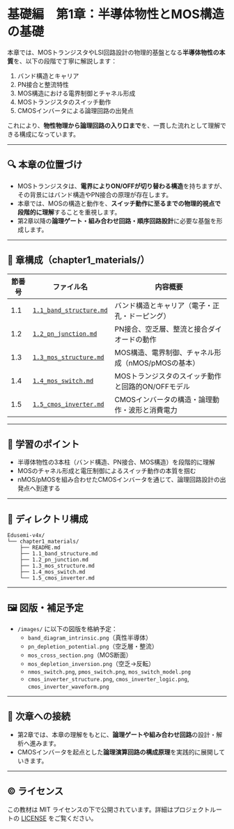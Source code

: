 # 基礎編　第1章：半導体物性とMOS構造の基礎

本章では、MOSトランジスタやLSI回路設計の物理的基盤となる**半導体物性の本質**を、以下の段階で丁寧に解説します：

1. バンド構造とキャリア
2. PN接合と整流特性
3. MOS構造における電界制御とチャネル形成
4. MOSトランジスタのスイッチ動作
5. CMOSインバータによる論理回路の出発点

これにより、**物性物理から論理回路の入り口まで**を、一貫した流れとして理解できる構成になっています。

---

## 🔍 本章の位置づけ

- MOSトランジスタは、**電界によりON/OFFが切り替わる構造**を持ちますが、その背景にはバンド構造やPN接合の原理が存在します。
- 本章では、MOSの構造と動作を、**スイッチ動作に至るまでの物理的視点で段階的に理解**することを重視します。
- 第2章以降の**論理ゲート・組み合わせ回路・順序回路設計**に必要な基盤を形成します。

---

## 📘 章構成（chapter1_materials/）

| 節番号 | ファイル名 | 内容概要 |
|--------|------------|----------|
| 1.1 | [`1.1_band_structure.md`](./1.1_band_structure.md) | バンド構造とキャリア（電子・正孔・ドーピング） |
| 1.2 | [`1.2_pn_junction.md`](./1.2_pn_junction.md) | PN接合、空乏層、整流と接合ダイオードの動作 |
| 1.3 | [`1.3_mos_structure.md`](./1.3_mos_structure.md) | MOS構造、電界制御、チャネル形成（nMOS/pMOSの基本） |
| 1.4 | [`1.4_mos_switch.md`](./1.4_mos_switch.md) | MOSトランジスタのスイッチ動作と回路的ON/OFFモデル |
| 1.5 | [`1.5_cmos_inverter.md`](./1.5_cmos_inverter.md) | CMOSインバータの構造・論理動作・波形と消費電力 |

---

## 🧠 学習のポイント

- 半導体物性の3本柱（バンド構造、PN接合、MOS構造）を段階的に理解
- MOSのチャネル形成と電圧制御によるスイッチ動作の本質を掴む
- nMOS/pMOSを組み合わせたCMOSインバータを通じて、論理回路設計の出発点へ到達する

---

## 📂 ディレクトリ構成

```
Edusemi-v4x/
└── chapter1_materials/
    ├── README.md
    ├── 1.1_band_structure.md
    ├── 1.2_pn_junction.md
    ├── 1.3_mos_structure.md
    ├── 1.4_mos_switch.md
    └── 1.5_cmos_inverter.md
```

---

## 🖼️ 図版・補足予定

- `/images/` に以下の図版を格納予定：
  - `band_diagram_intrinsic.png`（真性半導体）
  - `pn_depletion_potential.png`（空乏層・整流）
  - `mos_cross_section.png`（MOS断面）
  - `mos_depletion_inversion.png`（空乏→反転）
  - `nmos_switch.png`, `pmos_switch.png`, `mos_switch_model.png`
  - `cmos_inverter_structure.png`, `cmos_inverter_logic.png`, `cmos_inverter_waveform.png`

---

## 🔄 次章への接続

- 第2章では、本章の理解をもとに、**論理ゲートや組み合わせ回路**の設計・解析へ進みます。
- CMOSインバータを起点とした**論理演算回路の構成原理**を実践的に展開していきます。

---

## © ライセンス

この教材は MIT ライセンスの下で公開されています。詳細はプロジェクトルートの [LICENSE](../LICENSE) をご覧ください。
